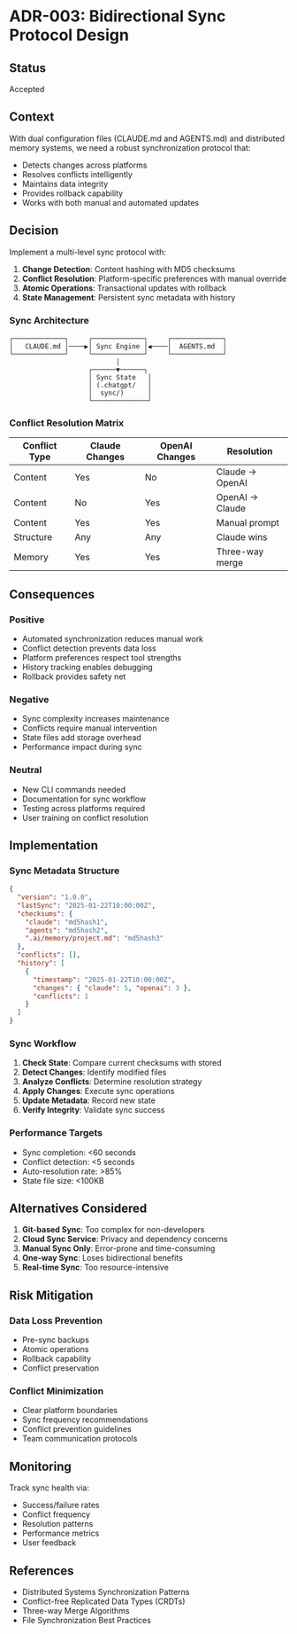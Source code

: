 # ADR-003: Bidirectional Sync Protocol Design

## Status
Accepted

## Context

With dual configuration files (CLAUDE.md and AGENTS.md) and distributed memory systems, we need a robust synchronization protocol that:
- Detects changes across platforms
- Resolves conflicts intelligently
- Maintains data integrity
- Provides rollback capability
- Works with both manual and automated updates

## Decision

Implement a multi-level sync protocol with:

1. **Change Detection**: Content hashing with MD5 checksums
2. **Conflict Resolution**: Platform-specific preferences with manual override
3. **Atomic Operations**: Transactional updates with rollback
4. **State Management**: Persistent sync metadata with history

### Sync Architecture

```
┌─────────────┐     ┌─────────────┐     ┌─────────────┐
│   CLAUDE.md │────▶│ Sync Engine │◀────│  AGENTS.md  │
└─────────────┘     └─────────────┘     └─────────────┘
                           │
                    ┌──────▼──────┐
                    │ Sync State   │
                    │ (.chatgpt/   │
                    │  sync/)      │
                    └──────────────┘
```

### Conflict Resolution Matrix

| Conflict Type | Claude Changes | OpenAI Changes | Resolution |
|--------------|---------------|----------------|------------|
| Content | Yes | No | Claude → OpenAI |
| Content | No | Yes | OpenAI → Claude |
| Content | Yes | Yes | Manual prompt |
| Structure | Any | Any | Claude wins |
| Memory | Yes | Yes | Three-way merge |

## Consequences

### Positive
- Automated synchronization reduces manual work
- Conflict detection prevents data loss
- Platform preferences respect tool strengths
- History tracking enables debugging
- Rollback provides safety net

### Negative
- Sync complexity increases maintenance
- Conflicts require manual intervention
- State files add storage overhead
- Performance impact during sync

### Neutral
- New CLI commands needed
- Documentation for sync workflow
- Testing across platforms required
- User training on conflict resolution

## Implementation

### Sync Metadata Structure
```json
{
  "version": "1.0.0",
  "lastSync": "2025-01-22T10:00:00Z",
  "checksums": {
    "claude": "md5hash1",
    "agents": "md5hash2",
    ".ai/memory/project.md": "md5hash3"
  },
  "conflicts": [],
  "history": [
    {
      "timestamp": "2025-01-22T10:00:00Z",
      "changes": { "claude": 5, "openai": 3 },
      "conflicts": 1
    }
  ]
}
```

### Sync Workflow
1. **Check State**: Compare current checksums with stored
2. **Detect Changes**: Identify modified files
3. **Analyze Conflicts**: Determine resolution strategy
4. **Apply Changes**: Execute sync operations
5. **Update Metadata**: Record new state
6. **Verify Integrity**: Validate sync success

### Performance Targets
- Sync completion: <60 seconds
- Conflict detection: <5 seconds
- Auto-resolution rate: >85%
- State file size: <100KB

## Alternatives Considered

1. **Git-based Sync**: Too complex for non-developers
2. **Cloud Sync Service**: Privacy and dependency concerns
3. **Manual Sync Only**: Error-prone and time-consuming
4. **One-way Sync**: Loses bidirectional benefits
5. **Real-time Sync**: Too resource-intensive

## Risk Mitigation

### Data Loss Prevention
- Pre-sync backups
- Atomic operations
- Rollback capability
- Conflict preservation

### Conflict Minimization
- Clear platform boundaries
- Sync frequency recommendations
- Conflict prevention guidelines
- Team communication protocols

## Monitoring

Track sync health via:
- Success/failure rates
- Conflict frequency
- Resolution patterns
- Performance metrics
- User feedback

## References

- Distributed Systems Synchronization Patterns
- Conflict-free Replicated Data Types (CRDTs)
- Three-way Merge Algorithms
- File Synchronization Best Practices